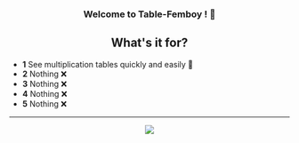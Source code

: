 <h3 align="center">
  Welcome to Table-Femboy ! 🎉
</h3>

<div align="center">

##  What's it for?

</div>

- **1** See multiplication tables quickly and easily 🎈
- **2** Nothing ❌
- **3** Nothing ❌
- **4** Nothing ❌
- **5** Nothing ❌

---
<div align="center">

<img src = "https://media.tenor.com/CCtIBXYKGoMAAAAj/giga-chad-chatting.gif">
